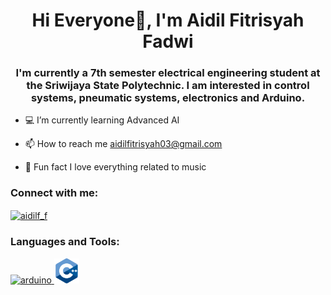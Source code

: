 <h1 align="center">Hi Everyone👋, I'm Aidil Fitrisyah Fadwi</h1>
<h3 align="center">I'm currently a 7th semester electrical engineering student at the Sriwijaya State Polytechnic. I am interested in control systems, pneumatic systems, electronics and Arduino.</h3>

- 💻 I’m currently learning Advanced AI

- 📫 How to reach me aidilfitrisyah03@gmail.com

- 🎵 Fun fact I love everything related to music

<h3 align="left">Connect with me:</h3>
<p align="left">
<a href="https://instagram.com/aidilf_f" target="blank"><img align="center" src="https://raw.githubusercontent.com/rahuldkjain/github-profile-readme-generator/master/src/images/icons/Social/instagram.svg" alt="aidilf_f" height="30" width="40" /></a>
</p>

<h3 align="left">Languages and Tools:</h3>
<p align="left"> <a href="https://www.arduino.cc/" target="_blank" rel="noreferrer"> <img src="https://cdn.worldvectorlogo.com/logos/arduino-1.svg" alt="arduino" width="40" height="40"/> </a> <a href="https://www.w3schools.com/cpp/" target="_blank" rel="noreferrer"> <img src="https://raw.githubusercontent.com/devicons/devicon/master/icons/cplusplus/cplusplus-original.svg" alt="cplusplus" width="40" height="40"/> </a> </p>
